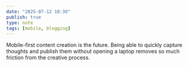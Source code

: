 ```yaml
---
date: "2025-07-12 10:30"
publish: true
type: note
tags: [mobile, blogging]
---
```


Mobile-first content creation is the future. Being able to quickly capture thoughts and publish them without opening a laptop removes so much friction from the creative process.